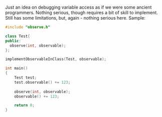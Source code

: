 Just an idea on debugging variable access as if we were some ancient programmers. Nothing serious, though requires a bit of skill to implement. Still has some limitations, but, again - nothing serious here. Sample:
```cpp
#include "observe.h"

class Test{
public:
  observe(int, observable);
};

implementObservableInClass(Test, observable);

int main()
{
    Test test;
    test.observable() += 123;
    
    observe(int, observable);
    observable() += 123;

    return 0;
}
```
